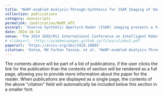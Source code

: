 ```yaml
---
title: "NeRF-enabled Analysis-Through-Synthesis for ISAR Imaging of Small Everyday Objects with Sparse and Noisy UWB Radar Data"
collection: publications
category: manuscripts
permalink: /publication/NeRF_ATS
excerpt: 'Inverse Synthetic Aperture Radar (ISAR) imaging presents a formidable challenge when it comes to small everyday objects due to their limited Radar Cross-Section (RCS) and the inherent resolution constraints of radar systems. Existing ISAR reconstruction methods including backprojection (BP) often require complex setups and controlled environments, rendering them impractical for many real-world noisy scenarios. In this paper, we propose a novel Analysis-through-Synthesis (ATS) framework enabled by Neural Radiance Fields (NeRF) for high-resolution coherent ISAR imaging of small objects using sparse and noisy Ultra-Wideband (UWB) radar data with an inexpensive and portable setup. Our end-to-end framework integrates ultra-wideband radar wave propagation, reflection characteristics, and scene priors, enabling efficient 2D scene reconstruction without the need for costly anechoic chambers or complex measurement test beds. With qualitative and quantitative comparisons, we demonstrate that the proposed method outperforms traditional techniques and generates ISAR images of complex scenes with multiple targets and complex structures in Non-Line-of-Sight (NLOS) and noisy scenarios, particularly with limited number of views and sparse UWB radar scans. This work represents a significant step towards practical, cost-effective ISAR imaging of small everyday objects, with broad implications for robotics and mobile sensing applications.'
date: 2024-10-14
venue: 'The 2024 IEEE/RSJ International Conference on Intelligent Robots and Systems (IROS 2024) '
# slidesurl: 'http://academicpages.github.io/files/slides3.pdf'
paperurl: 'https://arxiv.org/abs/2410.10085'
citation: 'Oshim, Md Farhan Tasnim, et al. "NeRF-enabled Analysis-Through-Synthesis for ISAR Imaging of Small Everyday Objects with Sparse and Noisy UWB Radar Data." arXiv preprint arXiv:2410.10085 (2024).'
---
```


The contents above will be part of a list of publications, if the user clicks the link for the publication than the contents of section will be rendered as a full page, allowing you to provide more information about the paper for the reader. When publications are displayed as a single page, the contents of the above "citation" field will automatically be included below this section in a smaller font.